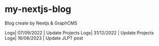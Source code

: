 # my-nextjs-blog
Blog create by Nextjs &amp; GraphCMS

Logs| 07/09/2022 | Update Projects
Logs| 31/12/2022 | Update Projects
Logs| 16/06/2023 | Update JLPT post